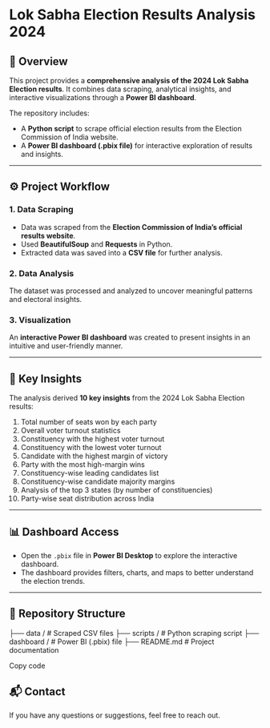 # Lok Sabha Election Results Analysis 2024  

## 📌 Overview  
This project provides a **comprehensive analysis of the 2024 Lok Sabha Election results**. It combines data scraping, analytical insights, and interactive visualizations through a **Power BI dashboard**.  

The repository includes:  
- A **Python script** to scrape official election results from the Election Commission of India website.  
- A **Power BI dashboard (.pbix file)** for interactive exploration of results and insights.  



---

## ⚙️ Project Workflow  

### 1. Data Scraping  
- Data was scraped from the **Election Commission of India’s official results website**.  
- Used **BeautifulSoup** and **Requests** in Python.  
- Extracted data was saved into a **CSV file** for further analysis.  

### 2. Data Analysis  
The dataset was processed and analyzed to uncover meaningful patterns and electoral insights.  

### 3. Visualization  
An **interactive Power BI dashboard** was created to present insights in an intuitive and user-friendly manner.  

---

## 🔑 Key Insights  

The analysis derived **10 key insights** from the 2024 Lok Sabha Election results:  

1. Total number of seats won by each party  
2. Overall voter turnout statistics  
3. Constituency with the highest voter turnout  
4. Constituency with the lowest voter turnout  
5. Candidate with the highest margin of victory  
6. Party with the most high-margin wins  
7. Constituency-wise leading candidates list  
8. Constituency-wise candidate majority margins  
9. Analysis of the top 3 states (by number of constituencies)  
10. Party-wise seat distribution across India  

---

## 📊 Dashboard Access  
- Open the `.pbix` file in **Power BI Desktop** to explore the interactive dashboard.  
- The dashboard provides filters, charts, and maps to better understand the election trends.  

---

## 📂 Repository Structure  

├── data / # Scraped CSV files
├── scripts / # Python scraping script
├── dashboard / # Power BI (.pbix) file
├── README.md # Project documentation

Copy code

## 📬 Contact  
If you have any questions or suggestions, feel free to reach out.  



